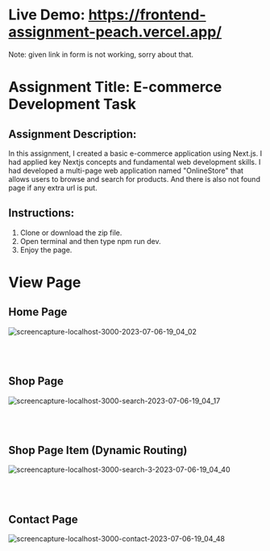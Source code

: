 
# Live Demo: https://frontend-assignment-peach.vercel.app/

Note: given link in form is not working, sorry about that.

# Assignment Title: E-commerce Development Task

## Assignment Description:

In this assignment, I created a basic e-commerce application using Next.js. I had applied key Nextjs concepts and fundamental web development skills. I had developed a multi-page web application named "OnlineStore" that allows users to browse and search for products.
And there is also not found page if any extra url is put.

## Instructions:

1. Clone or download the zip file.
2. Open terminal and then type npm run dev.
3. Enjoy the page.


# View Page

## Home Page

![screencapture-localhost-3000-2023-07-06-19_04_02](https://github.com/gcrajan/frontend-assignment/assets/57903373/dd9e77f1-c0d4-496b-8cbe-e8619f77db9f)

<br/>
<br/>

## Shop Page

![screencapture-localhost-3000-search-2023-07-06-19_04_17](https://github.com/gcrajan/frontend-assignment/assets/57903373/67b651a8-a298-45c5-8099-3b4745eb6baa)

<br/>
<br/>

## Shop Page Item (Dynamic Routing)

![screencapture-localhost-3000-search-3-2023-07-06-19_04_40](https://github.com/gcrajan/frontend-assignment/assets/57903373/12829570-5d01-4f8e-8a93-c8aee8b2e044)

<br/>
<br/>

## Contact Page

![screencapture-localhost-3000-contact-2023-07-06-19_04_48](https://github.com/gcrajan/frontend-assignment/assets/57903373/827f782c-a6bb-4fa4-bf17-2d22c92c9cba)


